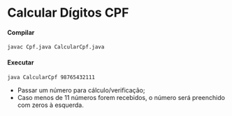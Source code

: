 # Calcular Dígitos CPF

#### Compilar


```shell
javac Cpf.java CalcularCpf.java
```

#### Executar

```shell
java CalcularCpf 98765432111
```

- Passar um número para cálculo/verificação;
- Caso menos de 11 números forem recebidos, o número será preenchido com zeros à esquerda.
